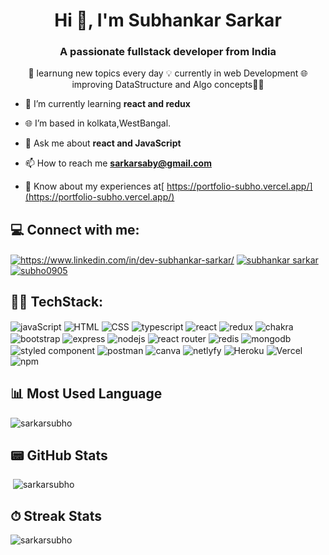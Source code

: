 <h1 align="center">Hi 👋, I'm Subhankar Sarkar</h1>

<h3 align="center">A passionate fullstack developer from India</h3>

<p align="center">
  🎯 learnung new topics every day 💡 currently in web Development 🌐 improving DataStructure and Algo concepts👨‍💻
</p>


<!-- <p align="left"> <img src="https://avatars.githubusercontent.com/u/93681750?v=4" alt="sarkarsubho" /> </p> -->

<!-- <img  src="./thoughtworks-gif_dribbble.gif" height="290px" align="right" /> -->

<!-- - 🔭 I’m currently **sleeping 😴 or working on my desktop 👨‍💻** -->

- 🌱 I’m currently learning **react and redux**

- 🌐 I’m based in kolkata,WestBangal.

<!-- - 👯🤝 I’m looking for help with **fff** -->

<!-- - 👨‍💻 All of my projects are available at [here](https://portfolio-subho.vercel.app/) -->

<!-- - 📝 I regularly write articles on [f](f) -->

- 💬 Ask me about **react and JavaScript**

- 📫 How to reach me **sarkarsaby@gmail.com**

- 📄 Know about my experiences  at[ https://portfolio-subho.vercel.app/](https://portfolio-subho.vercel.app/)

<h2 align="left">💻  Connect with me:

</h2>



<p align="left">
<a href="https://linkedin.com/in/https://www.linkedin.com/in/dev-subhankar-sarkar/" target="blank"><img align="center" src="https://img.shields.io/badge/LinkedIn-0077B5?style=for-the-badge&logo=linkedin&logoColor=white" alt="https://www.linkedin.com/in/dev-subhankar-sarkar/"  /></a>
<a href="https://medium.com/@sarkarsaby"><img align="center" src="https://img.shields.io/badge/Medium-12100E?style=for-the-badge&logo=medium&logoColor=white" alt="subhankar sarkar"  /></a>
<a href="https://twitter.com/Subhank81308397"><img align="center" src="https://img.shields.io/badge/Twitter-1DA1F2?style=for-the-badge&logo=twitter&logoColor=white" alt="subho0905" /></a>

</p>

<h2 align="left"> 👨‍💻 TechStack:</h2>
<p>
<img align="center" src="https://img.shields.io/badge/JavaScript-323330?style=for-the-badge&logo=javascript&logoColor=F7DF1E" alt="javaScript" />
<img align="center" src="https://img.shields.io/badge/HTML5-E34F26?style=for-the-badge&logo=html5&logoColor=white" alt="HTML" />
<img align="center" src="https://img.shields.io/badge/CSS3-1572B6?style=for-the-badge&logo=css3&logoColor=white" alt="CSS" />
<img align="center" src="https://img.shields.io/badge/TypeScript-007ACC?style=for-the-badge&logo=typescript&logoColor=white" alt="typescript" />
<img align="center" src="https://img.shields.io/badge/React-20232A?style=for-the-badge&logo=react&logoColor=61DAFB" alt="react" />
<img align="center" src="https://img.shields.io/badge/Redux-593D88?style=for-the-badge&logo=redux&logoColor=white" alt="redux" />
<img align="center" src="https://img.shields.io/badge/Chakra--UI-319795?style=for-the-badge&logo=chakra-ui&logoColor=white" alt="chakra" />
<img align="center" src="https://img.shields.io/badge/Bootstrap-563D7C?style=for-the-badge&logo=bootstrap&logoColor=white" alt="bootstrap" />
<img align="center" src="https://img.shields.io/badge/Express.js-000000?style=for-the-badge&logo=express&logoColor=white" alt="express" />
<img align="center" src="https://img.shields.io/badge/Node.js-339933?style=for-the-badge&logo=nodedotjs&logoColor=white" alt="nodejs" />
<img align="center" src="https://img.shields.io/badge/React_Router-CA4245?style=for-the-badge&logo=react-router&logoColor=white" alt="react router" />
<img align="center" src="https://img.shields.io/badge/redis-CC0000.svg?&style=for-the-badge&logo=redis&logoColor=white" alt="redis" />
<img align="center" src="https://img.shields.io/badge/MongoDB-4EA94B?style=for-the-badge&logo=mongodb&logoColor=white" alt="mongodb" />
<img align="center" src="https://img.shields.io/badge/styled--components-DB7093?style=for-the-badge&logo=styled-components&logoColor=white" alt="styled component" />
<img align="center" src="https://img.shields.io/badge/Postman-FF6C37?style=for-the-badge&logo=Postman&logoColor=white" alt="postman" />
<img align="center" src="https://img.shields.io/badge/Canva-%2300C4CC.svg?&style=for-the-badge&logo=Canva&logoColor=white" alt="canva" />

<img align="center" src="https://img.shields.io/badge/Netlify-00C7B7?style=for-the-badge&logo=netlify&logoColor=white" alt="netlyfy" />

<img align="center" src="https://img.shields.io/badge/Heroku-430098?style=for-the-badge&logo=heroku&logoColor=white" alt="Heroku" />

<img align="center" src="https://img.shields.io/badge/Vercel-000000?style=for-the-badge&logo=vercel&logoColor=white" alt="Vercel" />

<img align="center" src="https://img.shields.io/badge/npm-CB3837?style=for-the-badge&logo=npm&logoColor=white" alt="npm" />
</p>




<!-- git accivment cup -->
<!-- <p align="left"> <a href="https://github.com/ryo-ma/github-profile-trophy"><img src="https://github-profile-trophy.vercel.app/?username=sarkarsubho" alt="sarkarsubho" /></a> </p> -->


<!-- 
[![subhankars's github activity graph](https://activity-graph.herokuapp.com/graph?username=sarkarsubho&theme=react-dark)](https://github.com/sarkarsubho/github-readme-activity-graph) -->
 <h2>📊 Most Used Language</h2>
<p><img  src="https://github-readme-stats.vercel.app/api/top-langs?username=sarkarsubho&show_icons=true&locale=en&layout=compact" alt="sarkarsubho" /></p>

<h2> 📟 GitHub Stats</h2>
<p>&nbsp;<img  src="https://github-readme-stats.vercel.app/api?username=sarkarsubho&show_icons=true&locale=en" alt="sarkarsubho" />
</p>


<h2> ⏱ Streak Stats</h2>
<p><img  src="https://github-readme-streak-stats.herokuapp.com/?user=sarkarsubho&" alt="sarkarsubho" /></p>

